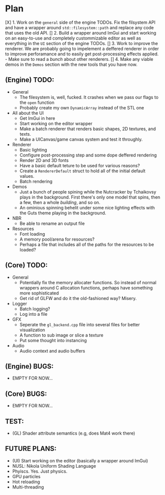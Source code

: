 # Plan 
[X] 1. Work on the `general` side of the engine TODOs. Fix the filsystem API and have a wrapper around `std::filesystem::path` and replace any code that uses the old API. 
[] 2. Build a wrapper around ImGui and start working on an easy-to-use and completely custommizable editor as well as everything in the `UI` section of the engine TODOs. 
[] 3. Work to improve the renderer. We are probably going to impelement a deffered renderer in order to improve perforamance and to easily get post-processing effects applied. 
    - Make sure to read a _bunch_ about other renderers. 
[] 4. Make any viable demos in the `Demos` section with the new tools that you have now.

## (Engine) TODO: 
* General 
    - The filesystem is, well, fucked. It crashes when we pass our flags to the `open` function
    - Probably create my own `DynamicArray` instead of the STL one
* All about the UI 
    - Get ImGui in here 
    - Start working on the editor wrapper
    - Make a batch renderer that renders basic shapes, 2D textures, and texts. 
    - Make a UICanvas/game canvas system and test it throughly.
* Renderer 
    - Basic lighting
    - Configure post-processing step and some dope deffered rendering 
    - Render 2D and 3D fonts
    - Have a basic default teture to be used for various reasons?
    - Create a `RendererDefault` struct to hold all of the initial default values.
    - Batch rendering 
* Demos
    - Just a bunch of people spining while the Nutcracker by Tchaikovsy plays in the background. First there's only one model that spins, then a few, then a whole _building_, and so on.
    - An ominious spinning behelit under some nice lighting effects with the Guts theme playing in the background.
* NBR 
    - Be able to rename an output file 
* Resources 
    - Font loading 
    - A memory pool/arena for resources?
    - Perhaps a file that includes all of the paths for the resources to be loaded? 

## (Core) TODO: 
* General
    - Potentially fix the memory allocater functions. So instead of normal wrappers around C allocation functions, perhaps have something more sophisticated
    - Get rid of GLFW and do it the old-fashioned way? Misery.
* Logger 
    - Batch logging? 
    - Log into a file
* GFX 
    - Seperate the `gl_backend.cpp` file into several files for better visualization
    - A function to sub image or slice a texture 
    - Put some thought into instancing
* Audio 
    - Audio context and audio buffers

## (Engine) BUGS: 
- EMPTY FOR NOW...

## (Core) BUGS: 
- EMPTY FOR NOW...

## TEST: 
- (GL) Shader attribute semantics (e.g, does Mat4 work there)

## FUTURE PLANS: 
- (UI) Start working on the editor (basically a wrapper around ImGui)
- NUSL: Nikola Uniform Shading Language
- Phyiscs. Yes. Just physics.
- GPU particles
- Hot reloading
- Multi-threading
